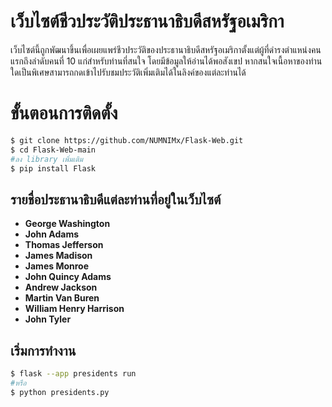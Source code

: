 # เว็บไซต์ชีวประวัติประธานาธิบดีสหรัฐอเมริกา

เว็บไซต์นี้ถูกพัฒนาขึ้นเพื่อเผยแพร่ชีวประวัติของประธานาธิบดีสหรัฐอเมริกาตั้งแต่ผู้ที่ดำรงตำแหน่งคนแรกถึงลำดับคนที่ 10 แก่สำหรับท่านที่สนใจ โดยมีข้อมูลให้อ่านได้พอสังเขป หากสนใจเนื้อหาของท่านใดเป็นพิเศษสามารถกดเข้าไปรับชมประวัติเพิ่มเติมได้ในลิงค์ของแต่ละท่านได้

# ขั้นตอนการติดตั้ง
```bash
$ git clone https://github.com/NUMNIMx/Flask-Web.git
$ cd Flask-Web-main
#ลง library เพิ่มเติม
$ pip install Flask
```

## รายชื่อประธานาธิบดีแต่ละท่านที่อยู่ในเว็บไซต์
- **George Washington** 
- **John Adams** 
- **Thomas Jefferson** 
- **James Madison** 
- **James Monroe** 
- **John Quincy Adams** 
- **Andrew Jackson** 
- **Martin Van Buren** 
- **William Henry Harrison** 
- **John Tyler** 

## เริ่มการทำงาน
```bash
$ flask --app presidents run
#หรือ
$ python presidents.py
```